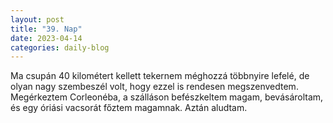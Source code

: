 ```yaml
---
layout: post
title: "39. Nap"
date: 2023-04-14
categories: daily-blog
---
```


Ma csupán 40 kilométert kellett tekernem méghozzá többnyire lefelé, de olyan nagy szembeszél volt, hogy ezzel is rendesen megszenvedtem. Megérkeztem Corleonéba, a szálláson befészkeltem magam, bevásároltam, és egy óriási vacsorát főztem magamnak. Aztán aludtam.
